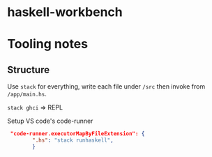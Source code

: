 # haskell-workbench




# Tooling notes

## Structure

Use `stack` for everything, write each file under `/src` then invoke from `/app/main.hs`.

`stack ghci` => REPL


Setup VS code's code-runner
```json
 "code-runner.executorMapByFileExtension": {
        ".hs": "stack runhaskell",
        }
```